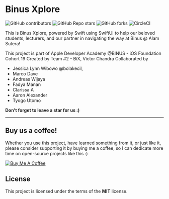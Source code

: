 Binus Xplore
============
![GitHub contributors](https://img.shields.io/github/contributors/mzmznasipadang/Binus-Xplore)
![GitHub Repo stars](https://img.shields.io/github/stars/mzmznasipadang/Binus-Xplore)
![GitHub forks](https://img.shields.io/github/forks/mzmznasipadang/Binus-Xplore)
![CircleCI](https://img.shields.io/circleci/build/github/mzmznasipadang/Binus-Xplore)


This is Binus Xplore, powered by Swift using SwiftUI to help our beloved students, lecturers, and our partner in navigating the way at Binus @ Alam Sutera!

This project is part of Apple Developer Academy @BINUS - iOS Foundation Cohort 19
Created by Team #2 - BiX, Victor Chandra
Collaborated by
- Jessica Lynn Wibowo @bolakecil,
- Marco Dave
- Andreas Wijaya
- Fadya Manan
- Clarissa A
- Aaron Alexander
- Tyogo Utomo

**Don't forget to leave a star for us :)**

---
## Buy us a coffee!

Whether you use this project, have learned something from it, or just like it, please consider supporting it by buying me a coffee, so I can dedicate more time on open-source projects like this :)

<a href="https://www.buymeacoffee.com/mzmznasipadang" target="_blank"><img src="https://www.buymeacoffee.com/assets/img/custom_images/orange_img.png" alt="Buy Me A Coffee" style="height: auto !important;width: auto !important;" ></a>


## License
This project is licensed under the terms of the **MIT** license.

